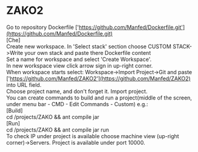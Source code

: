 # ZAKO2  
Go to repository Dockerfile ['https://github.com/Manfed/Dockerfile.git'](https://github.com/Manfed/Dockerfile.git)  
[Che]  
Create new workspace. In 'Select stack' section choose CUSTOM STACK->Write your own stack and paste there Dockerfile content  
Set a name for workspace and select 'Create Workspace'.  
In new workspace view click arrow sign in up-right corner.  
When workspace starts select: Workspace->Import Project->Git and paste ['https://github.com/Manfed/ZAKO2'](https://github.com/Manfed/ZAKO2) into URL field.  
Choose project name, and don't forget it. Import project.    
You can create commands to build and run a project(middle of the screen, under menu bar - CMD - Edit Commands - Custom) e.g.:    
[Build]  
cd /projects/ZAKO && ant compile jar    
[Run]  
cd /projects/ZAKO && ant compile jar run    
To check IP under project is available choose machine view (up-right corner)->Servers. Project is available under port 10000.  
